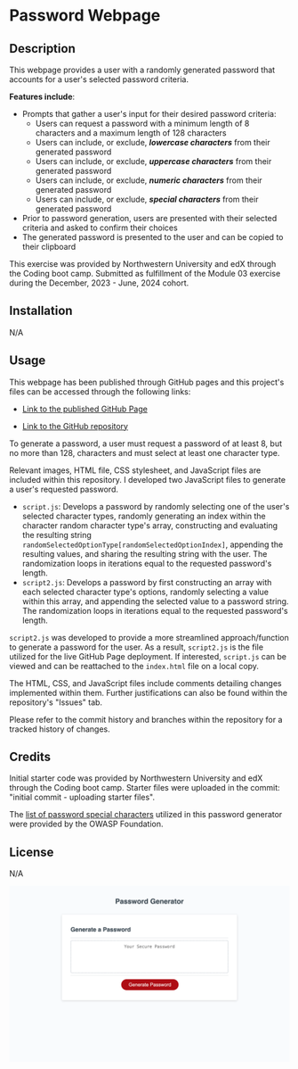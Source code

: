 # Password Webpage

## Description

This webpage provides a user with a randomly generated password that accounts for a user's selected password criteria. 

**Features include**:

- Prompts that gather a user's input for their desired password criteria:
    - Users can request a password with a minimum length of 8 characters and a maximum length of 128 characters
    - Users can include, or exclude, ***lowercase characters*** from their generated password
    - Users can include, or exclude, ***uppercase characters*** from their generated password
    - Users can include, or exclude, ***numeric characters*** from their generated password
    - Users can include, or exclude, ***special characters*** from their generated password
- Prior to password generation, users are presented with their selected criteria and asked to confirm their choices
- The generated password is presented to the user and can be copied to their clipboard

This exercise was provided by Northwestern University and edX through the Coding boot camp. Submitted as fulfillment of the Module 03 exercise during the December, 2023 - June, 2024 cohort.

## Installation

N/A

## Usage

This webpage has been published through GitHub pages and this project's files can be accessed through the following links:

- [Link to the published GitHub Page](https://anthonyero.github.io/password-generator/)

- [Link to the GitHub repository](https://github.com/anthonyero/password-generator)

To generate a password, a user must request a password of at least 8, but no more than 128, characters and must select at least one character type. 

Relevant images, HTML file, CSS stylesheet, and JavaScript files are included within this repository. I developed two JavaScript files to generate a user's requested password. 

- `script.js`: Develops a password by randomly selecting one of the user's selected character types, randomly generating an index within the character random character type's array, constructing and evaluating the resulting string `randomSelectedOptionType[randomSelectedOptionIndex]`, appending the resulting values, and sharing the resulting string with the user. The randomization loops in iterations equal to the requested password's length.
- `script2.js`: Develops a password by first constructing an array with each selected character type's options, randomly selecting a value within this array, and appending the selected value to a password string. The randomization loops in iterations equal to the requested password's length.

`script2.js` was developed to provide a more streamlined approach/function to generate a password for the user. As a result, `script2.js` is the file utilized for the live GitHub Page deployment. If interested, `script.js` can be viewed and can be reattached to the `index.html` file on a local copy.

The HTML, CSS, and JavaScript files include comments detailing changes implemented within them. Further justifications can also be found within the repository's "Issues" tab.

Please refer to the commit history and branches within the repository for a tracked history of changes.

## Credits

Initial starter code was provided by Northwestern University and edX through the Coding boot camp. Starter files were uploaded in the commit: "initial commit - uploading starter files". 

The [list of password special characters](https://www.owasp.org/index.php/Password_special_characters) utilized in this password generator were provided by the OWASP Foundation.

## License

N/A

![Screenshot of live password generator webpage 1-7-24](/assets/images/live-password-generator-webpage.png)